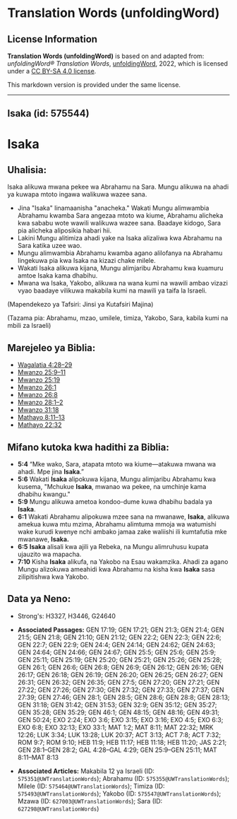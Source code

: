 # Translation Words (unfoldingWord)

## License Information

**Translation Words (unfoldingWord)** is based on and adapted from: _unfoldingWord® Translation Words_, [unfoldingWord](https://unfoldingword.org/utw), 2022, which is licensed under a [CC BY-SA 4.0 license](https://creativecommons.org/licenses/by-sa/4.0/legalcode.en).

This markdown version is provided under the same license.



--------------------------------

## Isaka (id: 575544)

Isaka
=====

Uhalisia:
---------

Isaka alikuwa mwana pekee wa Abrahamu na Sara. Mungu alikuwa na ahadi ya kuwapa mtoto ingawa walikuwa wazee sana.

* Jina "Isaka" linamaanisha "anacheka." Wakati Mungu alimwambia Abrahamu kwamba Sara angezaa mtoto wa kiume, Abrahamu alicheka kwa sababu wote wawili walikuwa wazee sana. Baadaye kidogo, Sara pia alicheka aliposikia habari hii.
* Lakini Mungu alitimiza ahadi yake na Isaka alizaliwa kwa Abrahamu na Sara katika uzee wao.
* Mungu alimwambia Abrahamu kwamba agano alilofanya na Abrahamu lingekuwa pia kwa Isaka na kizazi chake milele.
* Wakati Isaka alikuwa kijana, Mungu alimjaribu Abrahamu kwa kuamuru amtoe Isaka kama dhabihu.
* Mwana wa Isaka, Yakobo, alikuwa na wana kumi na wawili ambao vizazi vyao baadaye vilikuwa makabila kumi na mawili ya taifa la Israeli.

(Mapendekezo ya Tafsiri: Jinsi ya Kutafsiri Majina)

(Tazama pia: Abrahamu, mzao, umilele, timiza, Yakobo, Sara, kabila kumi na mbili za Israeli)

Marejeleo ya Biblia:
--------------------

* [Wagalatia 4:28–29](https://ref.ly/Gal4:28-Gal4:29)
* [Mwanzo 25:9–11](https://ref.ly/Gen25:9-Gen25:11)
* [Mwanzo 25:19](https://ref.ly/Gen25:19)
* [Mwanzo 26:1](https://ref.ly/Gen26:1)
* [Mwanzo 26:8](https://ref.ly/Gen26:8)
* [Mwanzo 28:1–2](https://ref.ly/Gen28:1-Gen28:2)
* [Mwanzo 31:18](https://ref.ly/Gen31:18)
* [Mathayo 8:11–13](https://ref.ly/Matt8:11-Matt8:13)
* [Mathayo 22:32](https://ref.ly/Matt22:32)

Mifano kutoka kwa hadithi za Biblia:
------------------------------------

* **5:4** “Mke wako, Sara, atapata mtoto wa kiume—atakuwa mwana wa ahadi. Mpe jina **Isaka**.”
* **5:6** Wakati **Isaka** alipokuwa kijana, Mungu alimjaribu Abrahamu kwa kusema, "Mchukue **Isaka**, mwanao wa pekee, na umchinje kama dhabihu kwangu."
* **5:9** Mungu alikuwa ametoa kondoo\-dume kuwa dhabihu badala ya **Isaka**.
* **6:1** Wakati Abrahamu alipokuwa mzee sana na mwanawe, **Isaka**, alikuwa amekua kuwa mtu mzima, Abrahamu alimtuma mmoja wa watumishi wake kurudi kwenye nchi ambako jamaa zake waliishi ili kumtafutia mke mwanawe, **Isaka.**
* **6:5** **Isaka** alisali kwa ajili ya Rebeka, na Mungu alimruhusu kupata ujauzito wa mapacha.
* **7:10** Kisha **Isaka** alikufa, na Yakobo na Esau wakamzika. Ahadi za agano Mungu alizokuwa ameahidi kwa Abrahamu na kisha kwa **Isaka** sasa zilipitishwa kwa Yakobo.

Data ya Neno:
-------------

* Strong's: H3327, H3446, G24640

* **Associated Passages:** GEN 17:19; GEN 17:21; GEN 21:3; GEN 21:4; GEN 21:5; GEN 21:8; GEN 21:10; GEN 21:12; GEN 22:2; GEN 22:3; GEN 22:6; GEN 22:7; GEN 22:9; GEN 24:4; GEN 24:14; GEN 24:62; GEN 24:63; GEN 24:64; GEN 24:66; GEN 24:67; GEN 25:5; GEN 25:6; GEN 25:9; GEN 25:11; GEN 25:19; GEN 25:20; GEN 25:21; GEN 25:26; GEN 25:28; GEN 26:1; GEN 26:6; GEN 26:8; GEN 26:9; GEN 26:12; GEN 26:16; GEN 26:17; GEN 26:18; GEN 26:19; GEN 26:20; GEN 26:25; GEN 26:27; GEN 26:31; GEN 26:32; GEN 26:35; GEN 27:5; GEN 27:20; GEN 27:21; GEN 27:22; GEN 27:26; GEN 27:30; GEN 27:32; GEN 27:33; GEN 27:37; GEN 27:39; GEN 27:46; GEN 28:1; GEN 28:5; GEN 28:6; GEN 28:8; GEN 28:13; GEN 31:18; GEN 31:42; GEN 31:53; GEN 32:9; GEN 35:12; GEN 35:27; GEN 35:28; GEN 35:29; GEN 46:1; GEN 48:15; GEN 48:16; GEN 49:31; GEN 50:24; EXO 2:24; EXO 3:6; EXO 3:15; EXO 3:16; EXO 4:5; EXO 6:3; EXO 6:8; EXO 32:13; EXO 33:1; MAT 1:2; MAT 8:11; MAT 22:32; MRK 12:26; LUK 3:34; LUK 13:28; LUK 20:37; ACT 3:13; ACT 7:8; ACT 7:32; ROM 9:7; ROM 9:10; HEB 11:9; HEB 11:17; HEB 11:18; HEB 11:20; JAS 2:21; GEN 28:1–GEN 28:2; GAL 4:28–GAL 4:29; GEN 25:9–GEN 25:11; MAT 8:11–MAT 8:13
* **Associated Articles:** Makabila 12 ya Israeli (ID: `575351@UWTranslationWords`); Abrahamu (ID: `575355@UWTranslationWords`); Milele (ID: `575464@UWTranslationWords`); Timiza (ID: `575493@UWTranslationWords`); Yakobo (ID: `575547@UWTranslationWords`); Mzawa (ID: `627003@UWTranslationWords`); Sara (ID: `627298@UWTranslationWords`)

